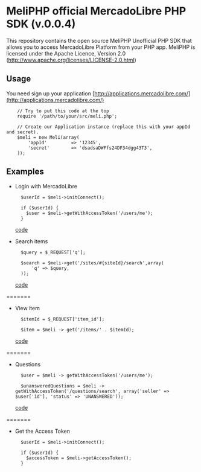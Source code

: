 MeliPHP official MercadoLibre PHP SDK (v.0.0.4)
==========================

This repository contains the open source MeliPHP Unofficial PHP SDK that allows you to access MercadoLibre Platform from your PHP app. 
MeliPHP is licensed under the Apache Licence, Version 2.0
(http://www.apache.org/licenses/LICENSE-2.0.html)


Usage
-----

You need sign up your application [http://applications.mercadolibre.com/](http://applications.mercadolibre.com/)

		// Try to put this code at the top
		require '/path/to/your/src/meli.php';
	
		// Create our Application instance (replace this with your appId and secret).
		$meli = new Meli(array(
			'appId'  		=> '12345',
			'secret' 		=> 'dsadsaDWFfs24DF34dgg43T3',
		));


Examples
--------

* Login with MercadoLibre
		
		$userId = $meli->initConnect();
		
		if ($userId) {
		  $user = $meli->getWithAccessToken('/users/me');
		}

	[code](https://github.com/mercadolibre/php-sdk/blob/master/examples/example_login.php)

* Search items
 	
		$query = $_REQUEST['q'];
	
		$search = $meli->get('/sites/#{siteId}/search',array(
			'q' => $query,
		));
	
	[code](https://github.com/mercadolibre/php-sdk/blob/master/examples/example_search.php)

=======
* View item

	 	$itemId = $_REQUEST['item_id'];
	
	    $item = $meli -> get('/items/' . $itemId);

	[code](https://github.com/mercadolibre/php-sdk/blob/master/examples/example_item.php)

=======
* Questions

		$user = $meli -> getWithAccessToken('/users/me');
		
		$unansweredQuestions = $meli -> getWithAccessToken('/questions/search', array('seller' => $user['id'], 'status' => 'UNANSWERED'));


	[code](https://github.com/mercadolibre/php-sdk/blob/master/examples/example_questions.php)

=======
* Get the Access Token

		$userId = $meli->initConnect();
		
		if ($userId) {
		  $accessToken = $meli->getAccessToken();
		}